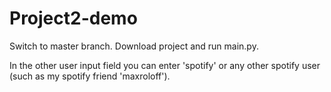 # Project2-demo

Switch to master branch. Download project and run main.py.

In the other user input field you can enter 'spotify' or any other spotify user (such as my spotify friend 'maxroloff').
